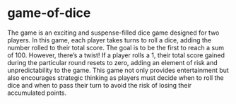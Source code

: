# game-of-dice
The game is an exciting and suspense-filled dice game designed for two players. In this game, each player takes turns to roll a dice, adding the number rolled to their total score. The goal is to be the first to reach a sum of 100. However, there’s a twist! If a player rolls a 1, their total score gained during the particular round resets to zero, adding an element of risk and unpredictability to the game. This game not only provides entertainment but also encourages strategic thinking as players must decide when to roll the dice and when to pass their turn to avoid the risk of losing their accumulated points.
